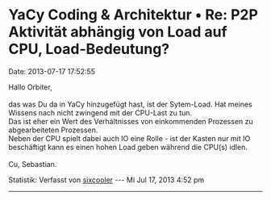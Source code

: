 YaCy Coding & Architektur • Re: P2P Aktivität abhängig von Load auf CPU, Load-Bedeutung?
========================================================================================

Date: 2013-07-17 17:52:55

Hallo Orbiter,\
\
das was Du da in YaCy hinzugefügt hast, ist der Sytem-Load. Hat meines
Wissens nach nicht zwingend mit der CPU-Last zu tun.\
Das ist eher ein Wert des Verhältnisses von einkommenden Prozessen zu
abgearbeiteten Prozessen.\
Neben der CPU spielt dabei auch IO eine Rolle - ist der Kasten nur mit
IO beschäftigt kann es einen hohen Load geben während die CPU(s) idlen.\
\
Cu, Sebastian.

Statistik: Verfasst von
[sixcooler](http://forum.yacy-websuche.de/memberlist.php?mode=viewprofile&u=274)
--- Mi Jul 17, 2013 4:52 pm

------------------------------------------------------------------------
